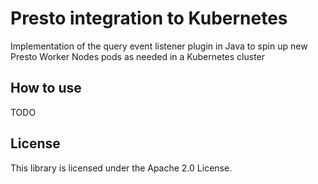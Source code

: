 # Presto integration to Kubernetes

Implementation of the query event listener plugin in Java to spin up new Presto Worker Nodes pods as needed in a Kubernetes cluster

## How to use

TODO

## License

This library is licensed under the Apache 2.0 License.